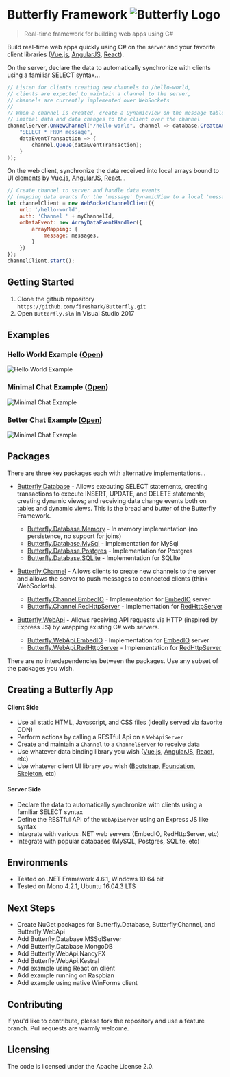 # Butterfly Framework ![Butterfly Logo](https://raw.githubusercontent.com/firesharkstudios/Butterfly/master/img/logo-40x40.png) 

> Real-time framework for building web apps using C#

Build real-time web apps quickly using C# on the server and your favorite client libraries ([Vue.js](https://vuejs.org/), [AngularJS](https://angularjs.org/), [React](https://reactjs.org/)).  

On the server, declare the data to automatically synchronize with clients using a familiar SELECT syntax...

```csharp
// Listen for clients creating new channels to /hello-world,
// clients are expected to maintain a channel to the server,
// channels are currently implemented over WebSockets
//
// When a channel is created, create a DynamicView on the message table sending all 
// initial data and data changes to the client over the channel
channelServer.OnNewChannel("/hello-world", channel => database.CreateAndStartDynamicView(
    "SELECT * FROM message",
    dataEventTransaction => {
        channel.Queue(dataEventTransaction);
    }
));
```

On the web client, synchronize the data received into local arrays bound to UI elements by [Vue.js](https://vuejs.org/), [AngularJS](https://angularjs.org/), [React](https://reactjs.org/)...

```js
// Create channel to server and handle data events
// (mapping data events for the 'message' DynamicView to a local 'messages' array)
let channelClient = new WebSocketChannelClient({
    url: '/hello-world',
    auth: 'Channel ' + myChannelId,
    onDataEvent: new ArrayDataEventHandler({
        arrayMapping: {
            message: messages,
        }
    })
});
channelClient.start();
```

## Getting Started

1. Clone the github repository `https://github.com/fireshark/Butterfly.git`
1. Open `Butterfly.sln` in Visual Studio 2017

## Examples

### Hello World Example ([Open](http://examples.butterflyframework.io/examples/hello-world/index.html))

![Hello World Example](https://raw.githubusercontent.com/firesharkstudios/Butterfly/master/img/example-hello-world.png)

### Minimal Chat Example ([Open](http://examples.butterflyframework.io/examples/minimal-chat/index.vue.html))

![Minimal Chat Example](https://raw.githubusercontent.com/firesharkstudios/Butterfly/master/img/example-minimal-chat.png)

### Better Chat Example ([Open](http://examples.butterflyframework.io/examples/better-chat/index.vue.html))

![Minimal Chat Example](https://raw.githubusercontent.com/firesharkstudios/Butterfly/master/img/example-better-chat.png)


## Packages

There are three key packages each with alternative implementations...

- [Butterfly.Database](https://firesharkstudios.github.io/Butterfly/Butterfly.Database) - Allows executing SELECT statements, creating transactions to execute INSERT, UPDATE, and DELETE statements; creating dynamic views; and receiving data change events both on tables and dynamic views.  This is the bread and butter of the Butterfly Framework.

  - [Butterfly.Database.Memory](https://firesharkstudios.github.io/Butterfly/Butterfly.Database.Memory) - In memory implementation (no persistence, no support for joins)
  - [Butterfly.Database.MySql](https://firesharkstudios.github.io/Butterfly/Butterfly.Database.MySql) - Implementation for MySql
  - [Butterfly.Database.Postgres](https://firesharkstudios.github.io/Butterfly/Butterfly.Database.Postgres) - Implementation for Postgres
  - [Butterfly.Database.SQLite](https://firesharkstudios.github.io/Butterfly/Butterfly.Database.SQLite) - Implementation for SQLIte
 
- [Butterfly.Channel](https://firesharkstudios.github.io/Butterfly/Butterfly.Channel) - Allows clients to create new channels to the server and allows the server to push messages to connected clients (think WebSockets).

  - [Butterfly.Channel.EmbedIO](https://firesharkstudios.github.io/Butterfly/Butterfly.Channel.EmbedIO) - Implementation for [EmbedIO](https://github.com/unosquare/embedio) server
  - [Butterfly.Channel.RedHttpServer](https://firesharkstudios.github.io/Butterfly/Butterfly.Channel.RedHttpServer) - Implementation for [RedHttpServer](https://github.com/rosenbjerg/RedHttpServer.CSharp)

- [Butterfly.WebApi](https://firesharkstudios.github.io/Butterfly/Butterfly.WebApi) - Allows receiving API requests via HTTP (inspired by Express JS) by wrapping existing C# web servers.

  - [Butterfly.WebApi.EmbedIO](https://firesharkstudios.github.io/Butterfly/Butterfly.WebApi.EmbedIO) - Implementation for [EmbedIO](https://github.com/unosquare/embedio) server
  - [Butterfly.WebApi.RedHttpServer](https://firesharkstudios.github.io/Butterfly/Butterfly.WebApi.RedHttpServer) - Implementation for [RedHttpServer](https://github.com/rosenbjerg/RedHttpServer.CSharp)

There are no interdependencies between the packages. Use any subset of the packages you wish.

## Creating a Butterfly App

#### Client Side
- Use all static HTML, Javascript, and CSS files (ideally served via favorite CDN)
- Perform actions by calling a RESTful Api on a `WebApiServer`
- Create and maintain a `Channel` to a `ChannelServer` to receive data
- Use whatever data binding library you wish ([Vue.js](https://vuejs.org/), [AngularJS](https://angularjs.org/), [React](https://reactjs.org/), etc)
- Use whatever client UI library you wish ([Bootstrap](https://getbootstrap.com/), [Foundation](https://foundation.zurb.com/), [Skeleton](http://getskeleton.com/), etc)

#### Server Side 
- Declare the data to automatically synchronize with clients using a familiar SELECT syntax
- Define the RESTful API of the `WebApiServer` using an Express JS like syntax
- Integrate with various .NET web servers (EmbedIO, RedHttpServer, etc)
- Integrate with popular databases (MySQL, Postgres, SQLite, etc)

## Environments

- Tested on .NET Framework 4.6.1, Windows 10 64 bit
- Tested on Mono 4.2.1, Ubuntu 16.04.3 LTS

## Next Steps

- Create NuGet packages for Butterfly.Database, Butterfly.Channel, and Butterfly.WebApi
- Add Butterfly.Database.MSSqlServer
- Add Butterfly.Database.MongoDB
- Add Butterfly.WebApi.NancyFX
- Add Butterfly.WebApi.Kestral
- Add example using React on client
- Add example running on Raspbian
- Add example using native WinForms client

## Contributing

If you'd like to contribute, please fork the repository and use a feature
branch. Pull requests are warmly welcome.

## Licensing

The code is licensed under the Apache License 2.0.  


